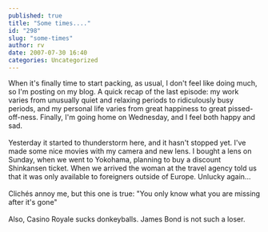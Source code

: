 ```yaml
---
published: true
title: "Some times...."
id: "298"
slug: "some-times"
author: rv
date: 2007-07-30 16:40
categories: Uncategorized
---
```

When it's finally time to start packing, as usual, I don't feel like doing much, so I'm posting on my blog. A quick recap of the last episode: my work varies from unusually quiet and relaxing periods to ridiculously busy periods, and my personal life varies from great happiness to great pissed-off-ness. Finally, I'm going home on Wednesday, and I feel both happy and sad.<br /><br />Yesterday it started to thunderstorm here, and it hasn't stopped yet. I've made some nice movies with my camera and new lens. I bought a lens on Sunday, when we went to Yokohama, planning to buy a discount Shinkansen ticket. When we arrived the woman at the travel agency told us that it was only available to foreigners outside of Europe. Unlucky again...<br /><br />Clichés annoy me, but this one is true: "You only know what you are missing after it's gone"<br /><br />Also, Casino Royale sucks donkeyballs. James Bond is not such a loser.